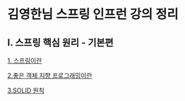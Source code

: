 # 김영한님 스프링 인프런 강의 정리

## I. 스프링 핵심 원리 - 기본편

[1. 스프링이란](https://github.com/hy6219/spring_deeper/blob/main/spring_core_principal/basics/summary/%EC%8A%A4%ED%94%84%EB%A7%81%EC%9D%B4%EB%9E%80.md)

[2.좋은 객체 지향 프로그래밍이란](https://github.com/hy6219/spring_deeper/blob/main/spring_core_principal/basics/summary/%EC%A2%8B%EC%9D%80%20%EA%B0%9D%EC%B2%B4%20%EC%A7%80%ED%96%A5%20%ED%94%84%EB%A1%9C%EA%B7%B8%EB%9E%98%EB%B0%8D%EC%9D%B4%EB%9E%80.md)

[3.SOLID 원칙](https://github.com/hy6219/spring_deeper/blob/main/spring_core_principal/basics/summary/%EC%A2%8B%EC%9D%80%20%EA%B0%9D%EC%B2%B4%20%EC%A7%80%ED%96%A5%20%EC%84%A4%EA%B3%84%EC%9D%98%205%EA%B0%80%EC%A7%80%20%EC%9B%90%EC%B9%99(SOLID).md)

